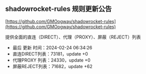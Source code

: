 ## shadowrocket-rules 规则更新公告

[https://github.com/GMOogway/shadowrocket-rules](https://github.com/GMOogway/shadowrocket-rules)

提供全面的直连（DIRECT）、代理（PROXY）、屏蔽（REJECT）列表
- 最后 更新 时间：2024-02-24 06:34:26
- 直连DIRECT列表：73181，update +0
- 代理PROXY 列表：24330，update +0
- 屏蔽REJECT列表：71682，update +62